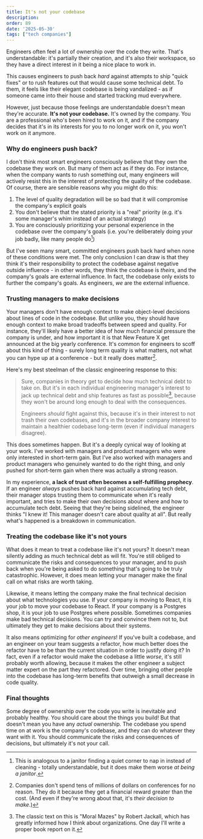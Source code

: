 ```yaml
---
title: It's not your codebase
description: 
order: 89
date: '2025-05-30'
tags: ["tech companies"]
---
```


Engineers often feel a lot of ownership over the code they write. That's understandable: it's partially their creation, and it's also their workspace, so they have a direct interest in it being a nice place to work in.

This causes engineers to push back _hard_ against attempts to ship "quick fixes" or to rush features out that would cause some technical debt. To them, it feels like their elegant codebase is being vandalized - as if someone came into their house and started tracking mud everywhere.

However, just because those feelings are understandable doesn't mean they're accurate. **It's not your codebase.** It's owned by the company. You are a professional who's been hired to work on it, and if the company decides that it's in its interests for you to no longer work on it, you won't work on it anymore.

### Why do engineers push back?

I don't think most smart engineers consciously believe that they own the codebase they work on. But many of them act as if they do. For instance, when the company wants to rush something out, many engineers will actively resist this in the interest of protecting the quality of the codebase. Of course, there are sensible reasons why you might do this:

1. The level of quality degradation will be so bad that it will compromise the company's explicit goals
2. You don't believe that the stated priority is a "real" priority (e.g. it's some manager's whim instead of an actual strategy)
3. You are consciously prioritizing your personal experience in the codebase over the company's goals (i.e. you're deliberately doing your job badly, like many people do[^1])

But I've seen many smart, committed engineers push back hard when none of these conditions were met. The only conclusion I can draw is that they think it's their responsibility to protect the codebase against negative outside influence - in other words, they think the codebase is _theirs_, and the company's goals are external influence. In fact, the codebase only exists to further the company's goals. As engineers, _we_ are the external influence.

### Trusting managers to make decisions

Your managers don't have enough context to make object-level decisions about lines of code in the codebase. But unlike you, they should have enough context to make broad tradeoffs between speed and quality. For instance, they'll likely have a better idea of how much financial pressure the company is under, and how important it is that New Feature X get announced at the big yearly conference. It's common for engineers to scoff about this kind of thing - surely long term quality is what matters, not what you can hype up at a conference - but it really does matter[^2].

Here's my best steelman of the classic engineering response to this:

> Sure, companies in theory get to decide how much technical debt to take on. But it's in each individual engineering manager's interest to jack up technical debt and ship features as fast as possible[^3], because they won't be around long enough to deal with the consequences.
>
>Engineers _should_ fight against this, because it's in their interest to not trash their own codebases, and it's in the broader company interest to maintain a healthier codebase long-term (even if individual managers disagree).

This does sometimes happen. But it's a deeply cynical way of looking at your work. I've worked with managers and product managers who were only interested in short-term gain. But I've also worked with managers and product managers who genuinely wanted to do the right thing, and only pushed for short-term gain when there was actually a strong reason.

In my experience, **a lack of trust often becomes a self-fulfilling prophecy**. If an engineer _always_ pushes back hard against accumulating tech debt, their manager stops trusting them to communicate when it's really important, and tries to make their own decisions about where and how to accumulate tech debt. Seeing that they're being sidelined, the engineer thinks "I knew it! This manager doesn't care about quality at all". But really what's happened is a breakdown in communication.

### Treating the codebase like it's not yours

What does it mean to treat a codebase like it's not yours? It doesn't mean silently adding as much technical debt as will fit. You're still obliged to communicate the risks and consequences to your manager, and to push back when you're being asked to do something that's going to be truly catastrophic. However, it does mean letting your manager make the final call on what risks are worth taking.

Likewise, it means letting the company make the final technical decision about what technologies you use. If your company is moving to React, it is your job to move your codebase to React. If your company is a Postgres shop, it is your job to use Postgres where possible. Sometimes companies make bad technical decisions. You can try and convince them not to, but ultimately they get to make decisions about their systems.

It also means optimizing for _other engineers_! If you've built a codebase, and an engineer on your team suggests a refactor, how much better does the refactor have to be than the current situation in order to justify doing it? In fact, even if a refactor would make the codebase a little _worse_, it's still probably worth allowing, because it makes the other engineer a subject matter expert on the part they refactored. Over time, bringing other people into the codebase has long-term benefits that outweigh a small decrease in code quality.

### Final thoughts

Some degree of ownership over the code you write is inevitable and probably healthy. You should care about the things you build! But that doesn't mean you have any _actual_ ownership. The codebase you spend time on at work is the company's codebase, and they can do whatever they want with it. You should communicate the risks and consequences of decisions, but ultimately it's not your call. 


[^1]: This is analogous to a janitor finding a quiet corner to nap in instead of cleaning - totally understandable, but it does make them worse _at being a janitor_.

[^2]: Companies don't spend tens of millions of dollars on conferences for no reason. They do it because they get a financial reward greater than the cost. (And even if they're wrong about that, it's _their decision to make_.)

[^3]: The classic text on this is "Moral Mazes" by Robert Jackall, which has greatly informed how I think about organizations. One day I'll write a proper book report on it.